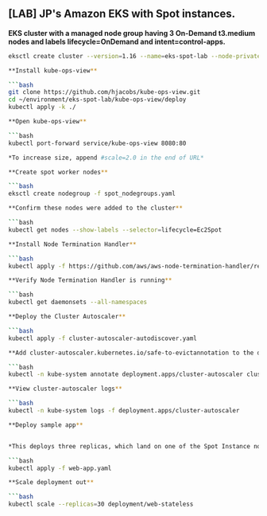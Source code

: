 ## [LAB] JP's Amazon EKS with Spot instances.

**EKS cluster with a managed node group having 3 On-Demand t3.medium nodes and labels lifecycle=OnDemand and intent=control-apps.**

```bash
eksctl create cluster --version=1.16 --name=eks-spot-lab --node-private-networking --managed --nodes=3 --alb-ingress-access --region=us-east-1 --node-type t3.medium --node-labels="lifecycle=OnDemand" --asg-access

**Install kube-ops-view**

```bash
git clone https://github.com/hjacobs/kube-ops-view.git
cd ~/environment/eks-spot-lab/kube-ops-view/deploy
kubectl apply -k ./

**Open kube-ops-view**

```bash
kubectl port-forward service/kube-ops-view 8080:80

*To increase size, append #scale=2.0 in the end of URL*

**Create spot worker nodes**

```bash
eksctl create nodegroup -f spot_nodegroups.yaml

**Confirm these nodes were added to the cluster**

```bash
kubectl get nodes --show-labels --selector=lifecycle=Ec2Spot

**Install Node Termination Handler**

```bash
kubectl apply -f https://github.com/aws/aws-node-termination-handler/releases/download/v1.3.1/all-resources.yaml

**Verify Node Termination Handler is running**

```bash
kubectl get daemonsets --all-namespaces

**Deploy the Cluster Autoscaler**

```bash
kubectl apply -f cluster-autoscaler-autodiscover.yaml

**Add cluster-autoscaler.kubernetes.io/safe-to-evictannotation to the deployment**

```bash
kubectl -n kube-system annotate deployment.apps/cluster-autoscaler cluster-autoscaler.kubernetes.io/safe-to-evict="false"

**View cluster-autoscaler logs**

```bash
kubectl -n kube-system logs -f deployment.apps/cluster-autoscaler

**Deploy sample app**


*This deploys three replicas, which land on one of the Spot Instance node groups due to the nodeSelector choosing lifecycle: Ec2Spot. The “web-stateful” nodes are not fault-tolerant and not appropriate to be deployed on Spot Instances. So, you use nodeSelector again, and instead choose lifecycle: OnDemand. By guiding fault-tolerant pods to Spot Instance nodes, and stateful pods to On-Demand nodes, you can even use this to support multi-tenant clusters.*

```bash
kubectl apply -f web-app.yaml

**Scale deployment out**

```bash
kubectl scale --replicas=30 deployment/web-stateless
